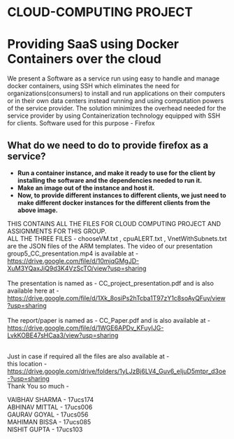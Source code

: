 # CLOUD-COMPUTING PROJECT
# Providing SaaS using Docker Containers over the cloud
We present a Software as a service run using easy to handle and manage docker containers, using SSH which eliminates the need for organizations(consumers) to install and run applications on their computers or in their own data centers instead running and using computation powers of the service provider.
The solution minimizes the overhead needed for the service provider by using Containerization technology equipped with SSH for clients.
Software used for this purpose - Firefox

## What do we need to do to provide firefox as a service?

- **Run a container instance, and make it ready to use for the client by installing the software and the dependencies needed to run it.**
- **Make an image out of the instance and host it.**
- **Now, to provide different instances to different clients, we just need to make different docker instances for the different clients from the above image.**


THIS CONTAINS ALL THE FILES FOR CLOUD COMPUTING PROJECT AND ASSIGNMENTS FOR THIS GROUP. <br />
ALL THE THREE FILES - chooseVM.txt , cpuALERT.txt , VnetWithSubnets.txt are the JSON files of the ARM templates. 
The video of our presentation group5_CC_presentation.mp4 is available at - <br />
https://drive.google.com/file/d/10mjqGMgJD-XuM3YQaxJiQ9d3K4VzScTO/view?usp=sharing <br />
<br />
The presentation is named as - CC_project_presentation.pdf and is  also available here at -<br />
https://drive.google.com/file/d/1Xk_8osiPs2hTcba1T97zY1c8soAyQFuy/view?usp=sharing<br />
<br />
The report/paper is named as - CC_Paper.pdf and is also  available at - <br />
https://drive.google.com/file/d/1WGE6APDv_KFuyIJG-LvkKOBE47sHCaa3/view?usp=sharing <br />
<br />


Just in case if required all the files are also available at - <br />
 this location - https://drive.google.com/drive/folders/1yLJzBj6LV4_Guv6_eIjuD5mtpr_d3oe-?usp=sharing <br />
Thank You so much - <br />

VAIBHAV SHARMA - 17ucs174<br />
ABHINAV MITTAL - 17ucs006<br />
GAURAV GOYAL - 17ucs056<br />
MAHIMAN BISSA - 17ucs085<br />
NISHIT GUPTA - 17ucs103<br />
